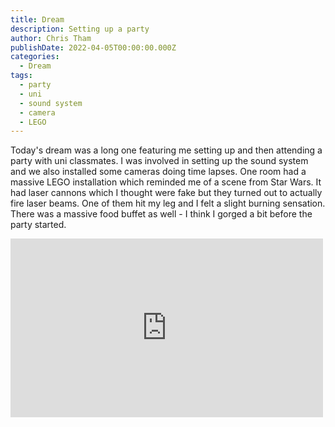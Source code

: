 ```yaml
---
title: Dream
description: Setting up a party
author: Chris Tham
publishDate: 2022-04-05T00:00:00.000Z
categories:
  - Dream
tags:
  - party
  - uni
  - sound system
  - camera
  - LEGO
---
```


Today's dream was a long one featuring me setting up and then attending a party with uni classmates. I was involved in setting up the sound system and we also installed some cameras doing time lapses. One room had a massive LEGO installation which reminded me of a scene from Star Wars. It had laser cannons which I thought were fake but they turned out to actually fire laser beams. One of them hit my leg and I felt a slight burning sensation. There was a massive food buffet as well - I think I gorged a bit before the party started.

<iframe src="https://www.facebook.com/plugins/post.php?href=https%3A%2F%2Fwww.facebook.com%2Fchris1.tham%2Fposts%2Fpfbid02LVDs8hbfkQwggWZF9Xxex6YCT4P4aQpwzqAb1RjiXcnS6B1Sb8zsLgADqVuQaM5tl&show_text=true&width=500" width="500" height="286" style="border:none;overflow:hidden" scrolling="no" frameborder="0" allowfullscreen="true" allow="autoplay; clipboard-write; encrypted-media; picture-in-picture; web-share"></iframe>
